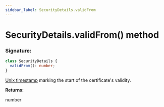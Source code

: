 ```yaml
---
sidebar_label: SecurityDetails.validFrom
---
```


# SecurityDetails.validFrom() method

### Signature:

```typescript
class SecurityDetails {
  validFrom(): number;
}
```

[Unix timestamp](https://en.wikipedia.org/wiki/Unix_time) marking the start of the certificate's validity.

**Returns:**

number
